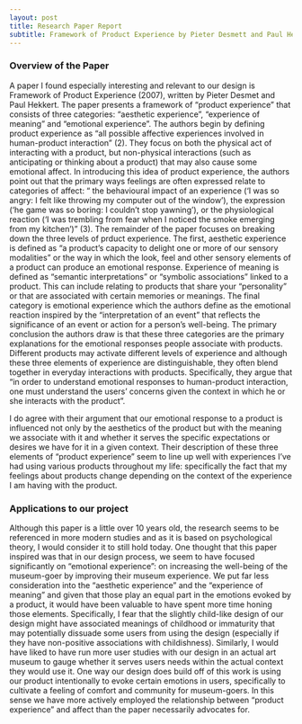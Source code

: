 ```yaml
---
layout: post
title: Research Paper Report
subtitle: Framework of Product Experience by Pieter Desmett and Paul Hekkert
---
```


### Overview of the Paper

A paper I found especially interesting and relevant to our design is Framework of Product Experience (2007), written by Pieter Desmet and Paul Hekkert. The paper presents a framework of “product experience” that consists of three categories: “aesthetic experience”, “experience of meaning” and “emotional experience”. The authors begin by defining product experience as “all possible affective experiences involved in human-product interaction” (2). They focus on both the physical act of interacting with a product, but non-physical interactions (such as anticipating or thinking about a product) that may also cause some emotional affect. In introducing this idea of product experience, the authors point out that the primary ways feelings are often expressed relate to categories of affect: “ the behavioural impact of an experience (‘I was so angry: I felt like throwing my computer out of the window’), the expression (‘he game was so boring: I couldn’t stop yawning’), or the physiological reaction (‘I was trembling from fear when I noticed the smoke emerging from my kitchen’)” (3). The remainder of the paper focuses on breaking down the three levels of prduct experience. The first, aesthetic experience is defined as “a product’s capacity to delight one or more of our sensory modalities” or the way in which the look, feel and other sensory elements of a product can produce an emotional response. Experience of meaning is defined as “semantic interpretations” or “symbolic associations” linked to a product. This can include relating to products that share your “personality” or that are associated with certain memories or meanings. The final category is emotional experience which the authors define as the emotional reaction inspired by the “interpretation of an event” that reflects the significance of an event or action for a person’s well-being. The primary conclusion the authors draw is that these three categories are the primary explanations for the emotional responses people associate with products. Different products may activate different levels of experience and although these three elements of experience are distinguishable, they often blend together in everyday interactions with products. Specifically, they argue that “in order to understand emotional responses to human-product interaction, one must understand the users’ concerns given the context in which he or she interacts with the product”. 

I do agree with their argument that our emotional response to a product is influenced not only by the aesthetics of the product but with the meaning we associate with it and whether it serves the specific expectations or desires we have for it in a given context. Their description of these three elements of “product experience” seem to line up well with experiences I’ve had using various products throughout my life: specifically the fact that my feelings about products change depending on the context of the experience I am having with the product.

### Applications to our project

Although this paper is a little over 10 years old, the research seems to be referenced in more modern studies and as it is based on psychological theory, I would consider it to still hold today. One thought that this paper inspired was that in our design process, we seem to have focused significantly on “emotional experience”: on increasing the well-being of the museum-goer by improving their museum experience. We put far less consideration into the “aesthetic experience” and the “experience of meaning” and given that those play an equal part in the emotions evoked by a product, it would have been valuable to have spent more time honing those elements. Specifically, I fear that the slightly child-like design of our design might have associated meanings of childhood or immaturity that may potentially dissuade some users from using the design (especially if they have non-positive associations with childishness). Similarly, I would have liked to have run more user studies with our design in an actual art museum to gauge whether it serves users needs within the actual context they would use it. One way our design does build off of this work is using our product intentionally to evoke certain emotions in users, specifically to cultivate a feeling of comfort and community for museum-goers. In this sense we have more actively employed the relationship between “product experience” and affect than the paper necessarily advocates for.

